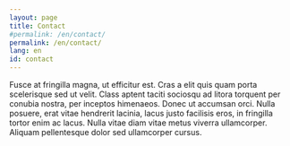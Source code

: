 ```yaml
---
layout: page
title: Contact
#permalink: /en/contact/
permalink: /en/contact/
lang: en
id: contact
---
```

Fusce at fringilla magna, ut efficitur est. Cras a elit quis quam porta scelerisque sed ut velit. Class aptent taciti sociosqu ad litora torquent per conubia nostra, per inceptos himenaeos. Donec ut accumsan orci. Nulla posuere, erat vitae hendrerit lacinia, lacus justo facilisis eros, in fringilla tortor enim ac lacus. Nulla vitae diam vitae metus viverra ullamcorper. Aliquam pellentesque dolor sed ullamcorper cursus.


<!--

{{ page.url }}

{{ site.baseurl }}

{{ site.url }}


{{ page.url | replace:'index.html','' | prepend: site.baseurl | prepend: site.url }}

{{ page.url | replace:'index.html','' | prepend: site.baseurl  }}

{{ page.url | replace:'index.html','' }}

-->
